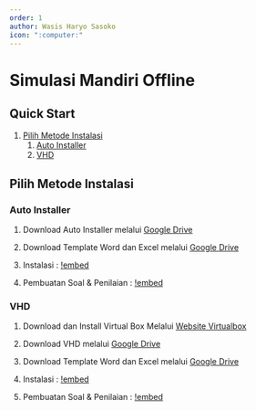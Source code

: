 ```yaml
---
order: 1
author: Wasis Haryo Sasoko
icon: ":computer:"
---
```


# Simulasi Mandiri Offline

## Quick Start

1. [Pilih Metode Instalasi](#pilih-metode-instalasi)
    1. [Auto Installer](#auto-installer)
    2. [VHD](#vhd)

## Pilih Metode Instalasi

### Auto Installer

1. Download Auto Installer melalui [Google Drive](https://bimasoft.web.id/gdrive/)
2. Download Template Word dan Excel melalui [Google Drive](https://bimasoft.web.id/gdrive/)
3. Instalasi :
[!embed](https://www.youtube.com/watch?v=Wuab1sS0Qfs)

4. Pembuatan Soal & Penilaian :
[!embed](https://www.youtube.com/watch?v=113oO1p_qZk)

### VHD
1. Download dan Install Virtual Box Melalui [Website Virtualbox](https://virtualbox.org)
2. Download VHD melalui [Google Drive](https://bimasoft.web.id/gdrive/)
3. Download Template Word dan Excel melalui [Google Drive](https://bimasoft.web.id/gdrive/)
4. Instalasi :
[!embed](https://www.youtube.com/watch?v=oAxp1WbiegY)

5. Pembuatan Soal & Penilaian :
[!embed](https://www.youtube.com/watch?v=rr5uDN_hlKw)
